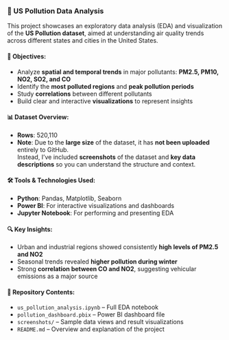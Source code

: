 ### 🧪 US Pollution Data Analysis

This project showcases an exploratory data analysis (EDA) and visualization of the **US Pollution dataset**, aimed at understanding air quality trends across different states and cities in the United States.

#### 📌 Objectives:
- Analyze **spatial and temporal trends** in major pollutants: **PM2.5, PM10, NO2, SO2, and CO**
- Identify the **most polluted regions** and **peak pollution periods**
- Study **correlations** between different pollutants
- Build clear and interactive **visualizations** to represent insights

#### 📊 Dataset Overview:
- **Rows**: 520,110
- **Note**: Due to the **large size** of the dataset, it has **not been uploaded** entirely to GitHub.  
  Instead, I’ve included **screenshots** of the dataset and **key data descriptions** so you can understand the structure and context.

#### 🛠️ Tools & Technologies Used:
- **Python**: Pandas, Matplotlib, Seaborn
- **Power BI**: For interactive visualizations and dashboards
- **Jupyter Notebook**: For performing and presenting EDA

#### 🔍 Key Insights:
- Urban and industrial regions showed consistently **high levels of PM2.5 and NO2**
- Seasonal trends revealed **higher pollution during winter**
- Strong **correlation between CO and NO2**, suggesting vehicular emissions as a major source

#### 📁 Repository Contents:
- `us_pollution_analysis.ipynb` – Full EDA notebook
- `pollution_dashboard.pbix` – Power BI dashboard file
- `screenshots/` – Sample data views and result visualizations
- `README.md` – Overview and explanation of the project
